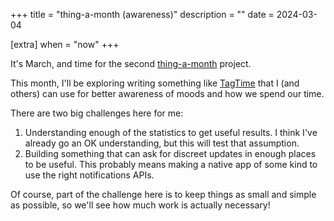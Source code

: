 +++
title = "thing-a-month (awareness)"
description = ""
date = 2024-03-04

[extra]
when = "now"
+++

It's March, and time for the second [thing-a-month](@/projects/thing-a-month.md) project.

This month, I'll be exploring writing something like [TagTime](https://doc.beeminder.com/tagtime) that I (and others) can use for better awareness of moods and how we spend our time.

There are two big challenges here for me:

1. Understanding enough of the statistics to get useful results.
   I think I've already go an OK understanding, but this will test that assumption.
2. Building something that can ask for discreet updates in enough places to be useful.
   This probably means making a native app of some kind to use the right notifications APIs.

Of course, part of the challenge here is to keep things as small and simple as possible, so we'll see how much work is actually necessary!
